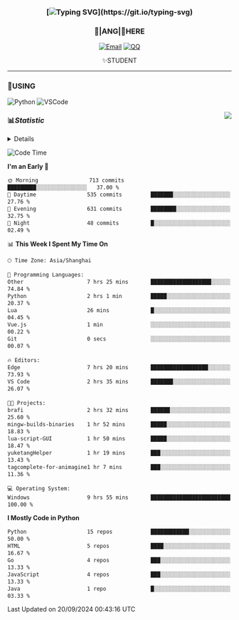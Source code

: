 <div align="center">


### [![Typing SVG](https://readme-typing-svg.herokuapp.com?size=25&duration=2500&color=8C43EA&vCenter=true&width=200&height=40&lines=%F0%9F%8C%B1ANGJustinl%F0%9F%8C%B1+!)](https://git.io/typing-svg)


### 🥛|**ANG**|🥛HERE



[![Email](https://img.shields.io/badge/Email-ANGJustin@163.com-6A5ACD?style=flat-square&logoColor=fff)](mailto:ANGJustinl@163.com)
[![QQ](https://img.shields.io/badge/QQ-77139032-98FB98?style=flat-square&logoColor=fff)](https://qm.qq.com/cgi-bin/qm/qr?k=mcs-cON_aPNfc3hO8-H7lWJHDX-5nKr7&noverify=0)




✨STUDENT 

</div>

---

### 🎨USING

![Python](https://img.shields.io/badge/-Python-blue?style=flat-square&logo=Python&logoColor=fff)
![VSCode](https://img.shields.io/badge/-VSCode-blue?style=flat-square&logo=visualstudiocode&logoColor=fff)


<a href="#">
  <img align="right" src="https://github-readme-stats.vercel.app/api?username=ANGJustinl&count_private=true&show_icons=true&hide_border=true&bg_color=15,f2f7fd,E0EAFC" />
</a>




### 📊*Statistic* 

<details>

<p align="center">
   <img src="github-metrics.svg" alt="typing-svg">
</p>

[![Github activity graph](https://github-readme-activity-graph.angforever.top/graph?username=ANGJustinl&theme=dracula)](https://github.com/ANGJustinl/ANGJustinl)
![image](https://github.com/ANGJustinl/ANGJustinl/assets/96008766/f6c957b8-b907-482a-8804-4c1f944d4b60)
</details>

<!--START_SECTION:waka-->
![Code Time](http://img.shields.io/badge/Code%20Time-288%20hrs%208%20mins-blue)

**I'm an Early 🐤** 

```text
🌞 Morning                713 commits         █████████░░░░░░░░░░░░░░░░   37.00 % 
🌆 Daytime                535 commits         ███████░░░░░░░░░░░░░░░░░░   27.76 % 
🌃 Evening                631 commits         ████████░░░░░░░░░░░░░░░░░   32.75 % 
🌙 Night                  48 commits          █░░░░░░░░░░░░░░░░░░░░░░░░   02.49 % 
```


📊 **This Week I Spent My Time On** 

```text
🕑︎ Time Zone: Asia/Shanghai

💬 Programming Languages: 
Other                    7 hrs 25 mins       ███████████████████░░░░░░   74.84 % 
Python                   2 hrs 1 min         █████░░░░░░░░░░░░░░░░░░░░   20.37 % 
Lua                      26 mins             █░░░░░░░░░░░░░░░░░░░░░░░░   04.45 % 
Vue.js                   1 min               ░░░░░░░░░░░░░░░░░░░░░░░░░   00.22 % 
Git                      0 secs              ░░░░░░░░░░░░░░░░░░░░░░░░░   00.07 % 

🔥 Editors: 
Edge                     7 hrs 20 mins       ██████████████████░░░░░░░   73.93 % 
VS Code                  2 hrs 35 mins       ███████░░░░░░░░░░░░░░░░░░   26.07 % 

🐱‍💻 Projects: 
brafi                    2 hrs 32 mins       ██████░░░░░░░░░░░░░░░░░░░   25.60 % 
mingw-builds-binaries    1 hr 52 mins        █████░░░░░░░░░░░░░░░░░░░░   18.83 % 
lua-script-GUI           1 hr 50 mins        █████░░░░░░░░░░░░░░░░░░░░   18.47 % 
yuketangHelper           1 hr 19 mins        ███░░░░░░░░░░░░░░░░░░░░░░   13.43 % 
tagcomplete-for-animagine1 hr 7 mins         ███░░░░░░░░░░░░░░░░░░░░░░   11.36 % 

💻 Operating System: 
Windows                  9 hrs 55 mins       █████████████████████████   100.00 % 
```

**I Mostly Code in Python** 

```text
Python                   15 repos            ████████████░░░░░░░░░░░░░   50.00 % 
HTML                     5 repos             ████░░░░░░░░░░░░░░░░░░░░░   16.67 % 
Go                       4 repos             ███░░░░░░░░░░░░░░░░░░░░░░   13.33 % 
JavaScript               4 repos             ███░░░░░░░░░░░░░░░░░░░░░░   13.33 % 
Java                     1 repo              █░░░░░░░░░░░░░░░░░░░░░░░░   03.33 % 
```




 Last Updated on 20/09/2024 00:43:16 UTC
<!--END_SECTION:waka-->

